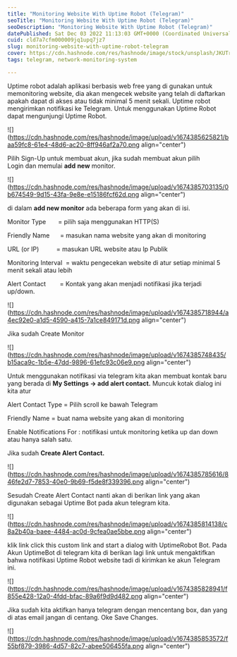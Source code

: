 ```yaml
---
title: "Monitoring Website With Uptime Robot (Telegram)"
seoTitle: "Monitoring Website With Uptime Robot (Telegram)"
seoDescription: "Monitoring Website With Uptime Robot (Telegram)"
datePublished: Sat Dec 03 2022 11:13:03 GMT+0000 (Coordinated Universal Time)
cuid: cld7a7cfm000009jq1upq7jz7
slug: monitoring-website-with-uptime-robot-telegram
cover: https://cdn.hashnode.com/res/hashnode/image/stock/unsplash/JKUTrJ4vK00/upload/12d38cdce8fc91b1abb444dedd482d5a.jpeg
tags: telegram, network-monitoring-system

---
```


Uptime robot adalah aplikasi berbasis web free yang di gunakan untuk memonitoring website, dia akan mengecek website yang telah di daftarkan apakah dapat di akses atau tidak minimal 5 menit sekali. Uptime robot mengirimkan notifikasi ke Telegram. Untuk menggunakan Uptime Robot dapat mengunjungi Uptime Robot.

![](https://cdn.hashnode.com/res/hashnode/image/upload/v1674385625821/baa59fc8-61e4-48d6-ac20-8ff946af2a70.png align="center")

Pilih Sign-Up untuk membuat akun, jika sudah membuat akun pilih Login dan memulai **add** **new** monitor.

![](https://cdn.hashnode.com/res/hashnode/image/upload/v1674385703135/0b674549-9d15-43fa-9e8e-e15186fcf62d.png align="center")

di dalam **add new monitor** ada beberapa form yang akan di isi.

Monitor Type       = pilih saja menggunakan HTTP(S)

Friendly Name      = masukan nama website yang akan di monitoring

URL (or IP)          = masukan URL website atau Ip Publik

Monitoring Interval  = waktu pengecekan website di atur setiap minimal 5 menit sekali atau lebih

Alert Contact        = Kontak yang akan menjadi notifikasi jika terjadi up/down.

![](https://cdn.hashnode.com/res/hashnode/image/upload/v1674385718944/a4ec92e0-a1d5-4590-a415-7a1ce849171d.png align="center")

Jika sudah Create Monitor

![](https://cdn.hashnode.com/res/hashnode/image/upload/v1674385748435/b15aca9c-1b5e-47dd-9896-61efc93c06e9.png align="center")

Untuk menggunakan notifikasi via telegram kita akan membuat kontak baru yang berada di **My Settings -&gt; add alert contact.** Muncuk kotak dialog ini kita atur

Alert Contact Type = Pilih scroll ke bawah Telegram

Friendly Name = buat nama website yang akan di monitoring

Enable Notifications For : notifikasi untuk monitoring ketika up dan down atau hanya salah satu.

Jika sudah **Create Alert Contact.**

![](https://cdn.hashnode.com/res/hashnode/image/upload/v1674385785616/846fe2d7-7853-40e0-9b69-f5de8f339396.png align="center")

Sesudah Create Alert Contact nanti akan di berikan link yang akan digunakan sebagai Uptime Bot pada akun telegram kita.

![](https://cdn.hashnode.com/res/hashnode/image/upload/v1674385814138/c8a2b40a-baee-4484-ac0d-9cfea0ae5bbe.png align="center")

klik link click this custom link and start a dialog with UptimeRobot Bot. Pada Akun UptimeBot di telegram kita di berikan lagi link untuk mengaktifkan bahwa notifikasi Uptime Robot website tadi di kirimkan ke akun Telegram ini.

![](https://cdn.hashnode.com/res/hashnode/image/upload/v1674385828941/f855e428-12a0-4fdd-bfac-89a6f9d9d482.png align="center")

Jika sudah kita aktifkan hanya telegram dengan mencentang box, dan yang di atas email jangan di centang. Oke Save Changes.

![](https://cdn.hashnode.com/res/hashnode/image/upload/v1674385853572/f55bf879-3986-4d57-82c7-abee506455fa.png align="center")